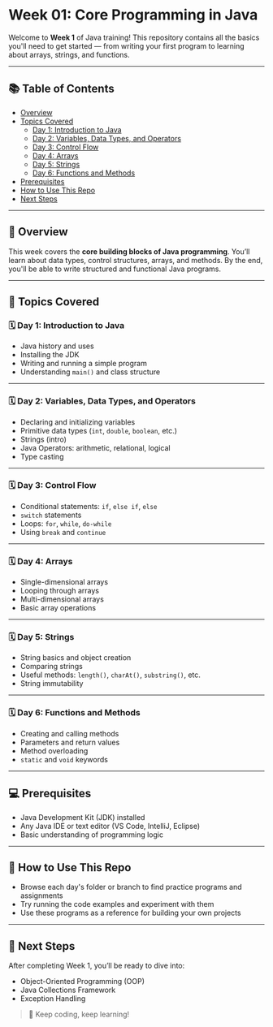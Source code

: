 # Week 01: Core Programming in Java

Welcome to **Week 1** of Java training! This repository contains all the basics you'll need to get started — from writing your first program to learning about arrays, strings, and functions.

---

## 📚 Table of Contents

- [Overview](#overview)
- [Topics Covered](#topics-covered)
  - [Day 1: Introduction to Java](#day-1-introduction-to-java)
  - [Day 2: Variables, Data Types, and Operators](#day-2-variables-data-types-and-operators)
  - [Day 3: Control Flow](#day-3-control-flow)
  - [Day 4: Arrays](#day-4-arrays)
  - [Day 5: Strings](#day-5-strings)
  - [Day 6: Functions and Methods](#day-6-functions-and-methods)
- [Prerequisites](#prerequisites)
- [How to Use This Repo](#how-to-use-this-repo)
- [Next Steps](#next-steps)

---

## 🧾 Overview

This week covers the **core building blocks of Java programming**. You’ll learn about data types, control structures, arrays, and methods. By the end, you'll be able to write structured and functional Java programs.

---

## 📌 Topics Covered

### 🗓 Day 1: Introduction to Java
- Java history and uses
- Installing the JDK
- Writing and running a simple program
- Understanding `main()` and class structure

---

### 🗓 Day 2: Variables, Data Types, and Operators
- Declaring and initializing variables
- Primitive data types (`int`, `double`, `boolean`, etc.)
- Strings (intro)
- Java Operators: arithmetic, relational, logical
- Type casting

---

### 🗓 Day 3: Control Flow
- Conditional statements: `if`, `else if`, `else`
- `switch` statements
- Loops: `for`, `while`, `do-while`
- Using `break` and `continue`

---

### 🗓 Day 4: Arrays
- Single-dimensional arrays
- Looping through arrays
- Multi-dimensional arrays
- Basic array operations

---

### 🗓 Day 5: Strings
- String basics and object creation
- Comparing strings
- Useful methods: `length()`, `charAt()`, `substring()`, etc.
- String immutability

---

### 🗓 Day 6: Functions and Methods
- Creating and calling methods
- Parameters and return values
- Method overloading
- `static` and `void` keywords

---

## 💻 Prerequisites

- Java Development Kit (JDK) installed
- Any Java IDE or text editor (VS Code, IntelliJ, Eclipse)
- Basic understanding of programming logic

---

## 📁 How to Use This Repo

- Browse each day's folder or branch to find practice programs and assignments
- Try running the code examples and experiment with them
- Use these programs as a reference for building your own projects

---

## 🔭 Next Steps

After completing Week 1, you’ll be ready to dive into:
- Object-Oriented Programming (OOP)
- Java Collections Framework
- Exception Handling

> 🚀 Keep coding, keep learning!
